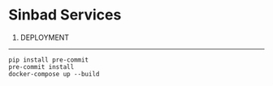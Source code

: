 Sinbad Services
===========

1. DEPLOYMENT
_____________

    pip install pre-commit
    pre-commit install
    docker-compose up --build

